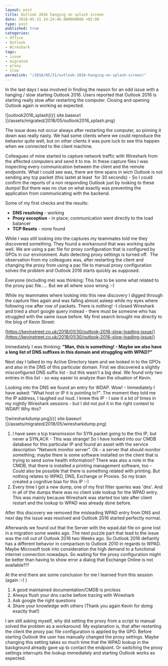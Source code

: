 ```yaml
---
layout: post
title: Outlook 2016 hanging on splash screen
date: 2018-05-31 14:24:46.000000000 +02:00
type: post
published: true
categories:
- Office
- Outlook
- Wireshark
tags:
- issue
- migrated
- proxy
- slow
permalink: "/2018/05/31/outlook-2016-hanging-on-splash-screen/"
---
```


In the last days I was involved in finding the reason for an odd issue with a hanging / slow starting Outlook 2016\. Users reported that Outlook 2016 is starting really slow after restarting the computer. Closing and opening Outlook again is working as expected.

![outlook2016_splash]({{ site.baseurl }}/assets/migrated/2018/05/outlook2016_splash.png)

The issue does not occur always after restarting the computer, so pinning it down was really nasty. We had some clients where we could reproduce the behavior quite well, but on other clients it was pure luck to see this happen when we connected to the client machine.

Colleagues of mine started to capture network traffic with Wireshark from the affected computers and send it to me. In these capture files I was inspecting every communication between the client and the remote endpoints. What I could see was, there are time spans in wich Outlook is not sending any tcp packet (this lastet at least  for 30 seconds) - So I could confirm the reports of a non responding Outlook just by looking to these dumps! But there was no clue on what exactly was preventing the application from communicating with the backend.

Some of my first checks and the results:

*   **DNS resolving** - working
*   **Proxy exception** - in place; communication went directly to the load balancer
*   **TCP Resets** - none found

While I was still looking into the captures my teammates told me they discovered something. They found a workaround that was working quite well. We are using a pac file for proxy configuration that is configured by GPOs in our environment. Auto detecting proxy settings is turned off.  The observation from my colleagues was, after restarting the client and changing the proxy from using a pac file to manual proxy configuration solves the problem and Outlook 2016 starts quickly as supposed.

Everyone (including me) was thinking: This has to be some what related to the proxy pac file..... But we all where sooo wrong :-)

While my teammates where looking into this new discovery I digged through the capture files again and was falling almost asleep while my eyes where following row after row of packets. There is nothing! -I closed Wireshark and tried a short google query instead - there must be someone who has struggled with the same issue before. My first search brought me directly to the blog of Kevin Street:

[https://kevinstreet.co.uk/2018/01/30/outlook-2016-slow-loading-issue/](https://kevinstreet.co.uk/2018/01/30/outlook-2016-slow-loading-issue/)

Immediately I was thinking: **"Man, this is something! - Maybe we also have a long list of DNS suffixes in this domain and struggling with WPAD?"**

Next day I talked to my Active Directory team and we looked in to the GPOs and also in the DNS of this particular domain. First we discovered a slightly misconfigured DNS suffix list - but this wasn't a big deal. We found only two entries in this list - so way easier to analyze than the situation of Kevin.

Looking into the DNS we found an entry for WDAP. Wow! - Immediately I have asked: "What host or IP it is pointing to?". The moment they told me the IP address, I laughed out loud. I knew this IP - I saw it a lot of times in my nightly Wireshark sessions - but I did not put it in the right context to WDAP! Why this?

![wiresharkdump.png]({{ site.baseurl }}/assets/migrated/2018/05/wiresharkdump.png)

1.  I have seen a tcp transmission for SYN packet going to the this IP, but never a SYN,ACK - This was strange! So I have looked into our CMDB database for this particular IP and found an asset with the service description "Network monitor server". Ok - a server that should monitor something; maybe there is some software installed on the client that is trying to send some health information? There was also a note in the CMDB, that there is installed a printing management software, too - Could also be possible that there is something related with printing. But nothing relates to WPAD, DNS, Exchange or Proxies. So my brain created a cognitive bias for this IP :-)
2.  Every time I got a new dump, one of my first filter queries was 'dns'. And in all of the dumps there was no client side lookup for the WPAD entry. This was mainly because Wireshark was started too late after client restart and the lookup to WPAD was already done before.

After this discovery we removed the misleading WPAD entry from DNS and next day the issue was resolved and Outlook 2016 started perfectly normal.

Afterwards we found out that the Server with the wpad.dat file on gone lost in a migration some weeks ago. The next puzzle part that lead to the issue was the roll out of Outlook 2016 two Weeks ago. So Outlook 2016 defiantly has a different behavior in comparison to Outlook 2010 in regards to WPAD. Maybe Microsoft took into consideration the high demand to a functional internet connection nowadays. So waiting for the proxy configuration might be better than having to show error a dialog that Exchange Online is not available?!?

At the end there are some conclusion for me I learned from this session (again :-) )

1.  A good maintained documentation/CMDB is pricless
2.  Always flush your dns cache before tracing with Wireshark
3.  Ask google the right questions
4.  Share your knowledge with others (Thank you again Kevin for doing exactly that!)

I am still asking myself, why did setting the proxy from a script to manual solved the problem as a workaround. My explanation is, that after restarting the client the proxy pac file configuration is applied by the GPO. Before starting Outlook the user has manually changed the proxy settings. Maybe changing this setting takes so much time that the WPAD lookup in the background already gave up to contact the endpoint. Or switching the proxy settings interrupts the lookup immediately and starting Outlook works as expected.